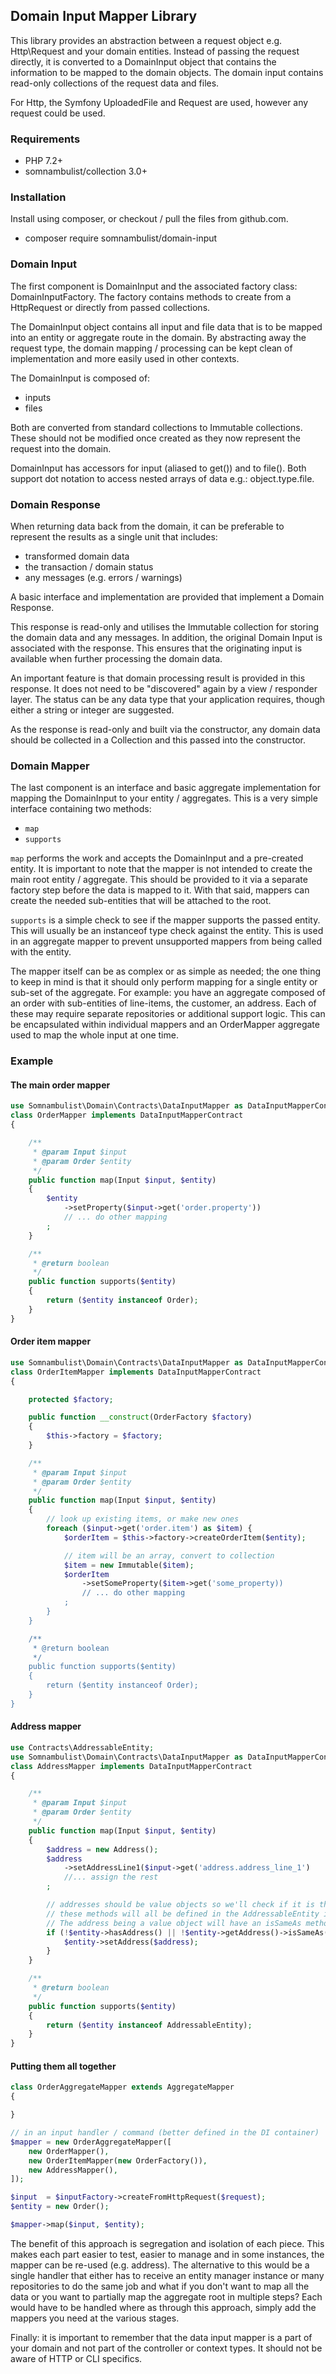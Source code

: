 ## Domain Input Mapper Library

This library provides an abstraction between a request object e.g. Http\Request and your domain entities.
Instead of passing the request directly, it is converted to a DomainInput object that contains the
information to be mapped to the domain objects. The domain input contains read-only collections of the
request data and files.

For Http, the Symfony UploadedFile and Request are used, however any request could be used.

### Requirements

 * PHP 7.2+
 * somnambulist/collection 3.0+

### Installation

Install using composer, or checkout / pull the files from github.com.

 * composer require somnambulist/domain-input

### Domain Input

The first component is DomainInput and the associated factory class: DomainInputFactory. The factory
contains methods to create from a HttpRequest or directly from passed collections.

The DomainInput object contains all input and file data that is to be mapped into an entity or
aggregate route in the domain. By abstracting away the request type, the domain mapping / processing
can be kept clean of implementation and more easily used in other contexts.

The DomainInput is composed of:

 * inputs
 * files

Both are converted from standard collections to Immutable collections. These should not be modified
once created as they now represent the request into the domain.

DomainInput has accessors for input (aliased to get()) and to file(). Both support dot notation to
access nested arrays of data e.g.: object.type.file.

### Domain Response

When returning data back from the domain, it can be preferable to represent the results as a single
unit that includes:

 * transformed domain data
 * the transaction / domain status
 * any messages (e.g. errors / warnings)

A basic interface and implementation are provided that implement a Domain Response.

This response is read-only and utilises the Immutable collection for storing the domain data and any
messages. In addition, the original Domain Input is associated with the response. This ensures that
the originating input is available when further processing the domain data.

An important feature is that domain processing result is provided in this response. It does not need
to be "discovered" again by a view / responder layer. The status can be any data type that your
application requires, though either a string or integer are suggested.

As the response is read-only and built via the constructor, any domain data should be collected in
a Collection and this passed into the constructor.

### Domain Mapper

The last component is an interface and basic aggregate implementation for mapping the DomainInput
to your entity / aggregates. This is a very simple interface containing two methods:

 * `map`
 * `supports`

`map` performs the work and accepts the DomainInput and a pre-created entity. It is important to note
that the mapper is not intended to create the main root entity / aggregate. This should be provided
to it via a separate factory step before the data is mapped to it. With that said, mappers can create
the needed sub-entities that will be attached to the root.

`supports` is a simple check to see if the mapper supports the passed entity. This will usually be an
instanceof type check against the entity. This is used in an aggregate mapper to prevent unsupported
mappers from being called with the entity.

The mapper itself can be as complex or as simple as needed; the one thing to keep in mind is that it
should only perform mapping for a single entity or sub-set of the aggregate. For example: you have
an aggregate composed of an order with sub-entities of line-items, the customer, an address. Each of
these may require separate repositories or additional support logic. This can be encapsulated within
individual mappers and an OrderMapper aggregate used to map the whole input at one time.

### Example

#### The main order mapper

```php
use Somnambulist\Domain\Contracts\DataInputMapper as DataInputMapperContract;
class OrderMapper implements DataInputMapperContract
{

    /**
     * @param Input $input
     * @param Order $entity
     */
    public function map(Input $input, $entity)
    {
        $entity
            ->setProperty($input->get('order.property'))
            // ... do other mapping
        ;
    }

    /**
     * @return boolean
     */
    public function supports($entity)
    {
        return ($entity instanceof Order);
    }
}
```

#### Order item mapper

```php
use Somnambulist\Domain\Contracts\DataInputMapper as DataInputMapperContract;
class OrderItemMapper implements DataInputMapperContract
{

    protected $factory;

    public function __construct(OrderFactory $factory)
    {
        $this->factory = $factory;
    }

    /**
     * @param Input $input
     * @param Order $entity
     */
    public function map(Input $input, $entity)
    {
        // look up existing items, or make new ones
        foreach ($input->get('order.item') as $item) {
            $orderItem = $this->factory->createOrderItem($entity);

            // item will be an array, convert to collection
            $item = new Immutable($item);
            $orderItem
                ->setSomeProperty($item->get('some_property))
                // ... do other mapping
            ;
        }
    }

    /**
     * @return boolean
     */
    public function supports($entity)
    {
        return ($entity instanceof Order);
    }
}
```

#### Address mapper

```php
use Contracts\AddressableEntity;
use Somnambulist\Domain\Contracts\DataInputMapper as DataInputMapperContract;
class AddressMapper implements DataInputMapperContract
{

    /**
     * @param Input $input
     * @param Order $entity
     */
    public function map(Input $input, $entity)
    {
        $address = new Address();
        $address
            ->setAddressLine1($input->get('address.address_line_1')
            //... assign the rest
        ;

        // addresses should be value objects so we'll check if it is the same
        // these methods will all be defined in the AddressableEntity interface.
        // The address being a value object will have an isSameAs method.
        if (!$entity->hasAddress() || !$entity->getAddress()->isSameAs($address)) {
            $entity->setAddress($address);
        }
    }

    /**
     * @return boolean
     */
    public function supports($entity)
    {
        return ($entity instanceof AddressableEntity);
    }
}
```

#### Putting them all together

```php
class OrderAggregateMapper extends AggregateMapper
{

}

// in an input handler / command (better defined in the DI container)
$mapper = new OrderAggregateMapper([
    new OrderMapper(),
    new OrderItemMapper(new OrderFactory()),
    new AddressMapper(),
]);

$input  = $inputFactory->createFromHttpRequest($request);
$entity = new Order();

$mapper->map($input, $entity);
```

The benefit of this approach is segregation and isolation of each piece. This makes each part
easier to test, easier to manage and in some instances, the mapper can be re-used (e.g. address).
The alternative to this would be a single handler that either has to receive an entity manager
instance or many repositories to do the same job and what if you don't want to map all the data
or you want to partially map the aggregate root in multiple steps? Each would have to be handled
where as through this approach, simply add the mappers you need at the various stages.

Finally: it is important to remember that the data input mapper is a part of your domain and not
part of the controller or context types. It should not be aware of HTTP or CLI specifics.
